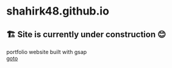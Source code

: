 # shahirk48.github.io
## 🏗 Site is currently under construction 😊
portfolio website built with gsap\
[goto](https://shahirk48.github.io "Have a look")
